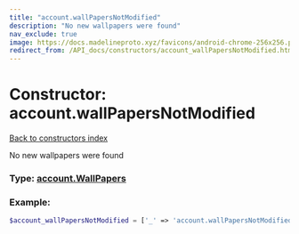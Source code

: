 ```yaml
---
title: "account.wallPapersNotModified"
description: "No new wallpapers were found"
nav_exclude: true
image: https://docs.madelineproto.xyz/favicons/android-chrome-256x256.png
redirect_from: /API_docs/constructors/account_wallPapersNotModified.html
---
```

# Constructor: account.wallPapersNotModified  
[Back to constructors index](index.md)



No new wallpapers were found




### Type: [account.WallPapers](../types/account.WallPapers.md)


### Example:

```php
$account_wallPapersNotModified = ['_' => 'account.wallPapersNotModified'];
```  
